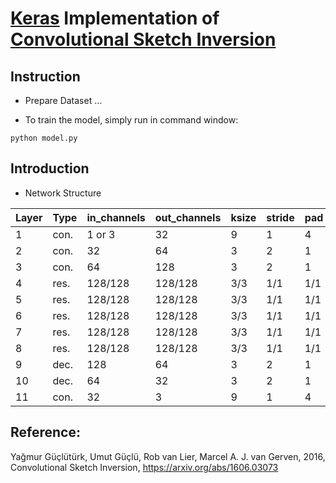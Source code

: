 # [Keras](https://keras.io/) Implementation of [Convolutional Sketch Inversion](https://arxiv.org/abs/1606.03073)
## Instruction
* Prepare Dataset
...

* To train the model, simply run in command window:
```
python model.py
```
## Introduction
* Network Structure

Layer|Type|in_channels|out_channels|ksize|stride|pad|normalization|activation
---|---|---|---|---|---|---|---|---
1|con.|1 or 3|32|9|1|4|BN|ReLU
2|con.|32|64|3|2|1|BN|ReLU
3|con.|64|128|3|2|1|BN|ReLU
4|res.|128/128|128/128|3/3|1/1|1/1|BN/BN|ReLU
5|res.|128/128|128/128|3/3|1/1|1/1|BN/BN|ReLU/+x
6|res.|128/128|128/128|3/3|1/1|1/1|BN/BN|ReLU/+x
7|res.|128/128|128/128|3/3|1/1|1/1|BN/BN|ReLU/+x
8|res.|128/128|128/128|3/3|1/1|1/1|BN/BN|ReLU/+x
9|dec.|128|64|3|2|1|BN|ReLU
10|dec.|64|32|3|2|1|BN|ReLU
11|con.|32|3|9|1|4|BN|tanh

## Reference: 
Yağmur Güçlütürk, Umut Güçlü, Rob van Lier, Marcel A. J. van Gerven, 2016, Convolutional Sketch Inversion, https://arxiv.org/abs/1606.03073
